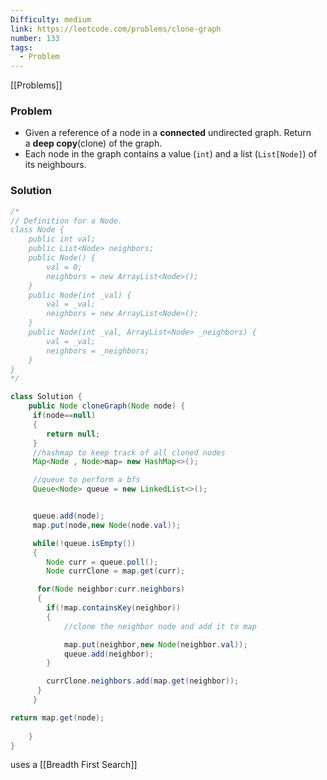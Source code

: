 ```yaml
---
Difficulty: medium
link: https://leetcode.com/problems/clone-graph
number: 133
tags:
  - Problem
---
```

[[Problems]]
### Problem
- Given a reference of a node in a **connected** undirected graph. Return a **deep copy**(clone) of the graph.
- Each node in the graph contains a value (`int`) and a list (`List[Node]`) of its neighbours.

### Solution
```java
/*
// Definition for a Node.
class Node {
    public int val;
    public List<Node> neighbors;
    public Node() {
        val = 0;
        neighbors = new ArrayList<Node>();
    }
    public Node(int _val) {
        val = _val;
        neighbors = new ArrayList<Node>();
    }
    public Node(int _val, ArrayList<Node> _neighbors) {
        val = _val;
        neighbors = _neighbors;
    }
}
*/

class Solution {
    public Node cloneGraph(Node node) {
     if(node==null)
     {
        return null;
     }
     //hashmap to keep track of all cloned nodes
     Map<Node , Node>map= new HashMap<>();

     //queue to perform a bfs
     Queue<Node> queue = new LinkedList<>();


     queue.add(node);
     map.put(node,new Node(node.val));

     while(!queue.isEmpty())
     {
        Node curr = queue.poll();
        Node currClone = map.get(curr);

      for(Node neighbor:curr.neighbors)
      {
        if(!map.containsKey(neighbor))
        {
            //clone the neighbor node and add it to map

            map.put(neighbor,new Node(neighbor.val));
            queue.add(neighbor);
        }

        currClone.neighbors.add(map.get(neighbor));
      }
     }

return map.get(node);
        
    }
}

```
uses a [[Breadth First Search]]